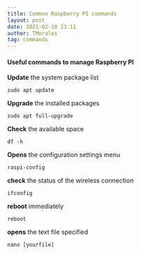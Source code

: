 ```yaml
---
title: Common Raspberry PI commands
layout: post
date: 2021-02-10 23:11
author: TMorales
tag: commands
---
```


#### Useful commands to manage Raspberry PI

**Update** the system package list
```
sudo apt update
```
**Upgrade** the installed packages
```
sudo apt full-upgrade
```
**Check** the available space
```
df -h
```
**Opens** the configuration settings menu
```
raspi-config
```
**check** the status of the wireless connection
```
ifconfig
```
**reboot** immediately
```
reboot
```
**opens** the text file specified
```
nano [yourfile]
```